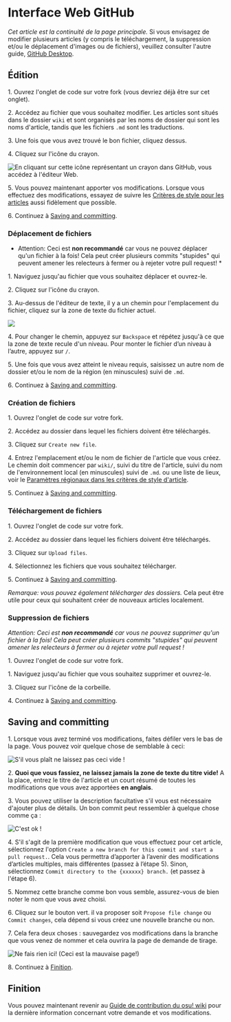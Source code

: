 # Interface Web GitHub

*Cet article est la continuité de la page principale.* Si vous envisagez de modifier plusieurs articles (y compris le téléchargement, la suppression et/ou le déplacement d'images ou de fichiers), veuillez consulter l'autre guide, [GitHub Desktop](/wiki/osu!_wiki_Contribution_Guide/GitHub_Desktop).

## Édition

1\. Ouvrez l'onglet de code sur votre fork (vous devriez déjà être sur cet onglet).

2\. Accédez au fichier que vous souhaitez modifier. Les articles sont situés dans le dossier `wiki` et sont organisés par les noms de dossier qui sont les noms d'article, tandis que les fichiers `.md` sont les traductions.

3\. Une fois que vous avez trouvé le bon fichier, cliquez dessus.

4\. Cliquez sur l'icône du crayon.

![](img/online-editing.jpg "En cliquant sur cette icône représentant un crayon dans GitHub, vous accédez à l'éditeur Web.")

5\. Vous pouvez maintenant apporter vos modifications. Lorsque vous effectuez des modifications, essayez de suivre les [Critères de style pour les articles](/wiki/ASC) aussi fidèlement que possible.

6\. Continuez à [Saving and committing](#saving-and-committing).

### Déplacement de fichiers

- Attention: Ceci est **non recommandé** car vous ne pouvez déplacer qu'un fichier à la fois! Cela peut créer plusieurs commits "stupides" qui peuvent amener les relecteurs à fermer ou à rejeter votre pull request! *

1\. Naviguez jusqu'au fichier que vous souhaitez déplacer et ouvrez-le.

2\. Cliquez sur l'icône du crayon.

3\. Au-dessus de l'éditeur de texte, il y a un chemin pour l'emplacement du fichier, cliquez sur la zone de texte du fichier actuel.

![](img/online-move.jpg)

4\. Pour changer le chemin, appuyez sur `Backspace` et répétez jusqu'à ce que la zone de texte recule d'un niveau. Pour monter le fichier d’un niveau à l’autre, appuyez sur `/`.

5\. Une fois que vous avez atteint le niveau requis, saisissez un autre nom de dossier et/ou le nom de la région (en minuscules) suivi de `.md`.

6\. Continuez à [Saving and committing](#saving-and-committing).

### Création de fichiers

1\. Ouvrez l'onglet de code sur votre fork.

2\. Accédez au dossier dans lequel les fichiers doivent être téléchargés.

3\. Cliquez sur `Create new file`.

4\. Entrez l'emplacement et/ou le nom de fichier de l'article que vous créez. Le chemin doit commencer par `wiki/`, suivi du titre de l'article, suivi du nom de l'environnement local (en minuscules) suivi de `.md`. ou une liste de lieux, voir le [Paramètres régionaux dans les critères de style d'article](/wiki/Article_styling_criteria/Formatting#locales).

5\. Continuez à [Saving and committing](#saving-and-committing).

### Téléchargement de fichiers

1\. Ouvrez l'onglet de code sur votre fork.

2\. Accédez au dossier dans lequel les fichiers doivent être téléchargés.

3\. Cliquez sur `Upload files`.

4\. Sélectionnez les fichiers que vous souhaitez télécharger.

5\. Continuez à [Saving and committing](#saving-and-committing).

*Remarque: vous pouvez également télécharger des dossiers.* Cela peut être utile pour ceux qui souhaitent créer de nouveaux articles localement.

### Suppression de fichiers

*Attention: Ceci est **non recommandé** car vous ne pouvez supprimer qu'un fichier à la fois! Cela peut créer plusieurs commits "stupides" qui peuvent amener les relecteurs à fermer ou à rejeter votre pull request !*

1\. Ouvrez l'onglet de code sur votre fork.

1\. Naviguez jusqu'au fichier que vous souhaitez supprimer et ouvrez-le.

3\. Cliquez sur l'icône de la corbeille.

4\. Continuez à [Saving and committing](#saving-and-committing).

## Saving and committing

1\. Lorsque vous avez terminé vos modifications, faites défiler vers le bas de la page. Vous pouvez voir quelque chose de semblable à ceci:

![](img/online-commit-changes-empty.jpg "S'il vous plaît ne laissez pas ceci vide !")

2\. **Quoi que vous fassiez, ne laissez jamais la zone de texte du titre vide!** A la place, entrez le titre de l'article et un court résumé de toutes les modifications que vous avez apportées **en anglais**.

3\. Vous pouvez utiliser la description facultative s'il vous est nécessaire d'ajouter plus de détails. Un bon commit peut ressembler à quelque chose comme ça :

![](img/online-commit-changes-filled.jpg "C'est ok !")

4\. S'il s'agit de la première modification que vous effectuez pour cet article, sélectionnez l'option `Create a new branch for this commit and start a pull request.`. Cela vous permettra d’apporter à l’avenir des modifications d’articles multiples, mais différentes (passez à l’étape 5). Sinon, sélectionnez `Commit directory to the {xxxxxx} branch.` (et passez à l'étape 6).

5\. Nommez cette branche comme bon vous semble, assurez-vous de bien noter le nom que vous avez choisi.

6\. Cliquez sur le bouton vert. il va proposer soit `Propose file change` ou `Commit changes`, cela dépend si vous créez une nouvelle branche ou non.

7\. Cela fera deux choses : sauvegardez vos modifications dans la branche que vous venez de nommer et cela ouvrira la page de demande de tirage.

![](img/pull-request-pippi-osu--osu-wiki.jpg "Ne fais rien ici! (Ceci est la mauvaise page!)")

8\. Continuez à [Finition](#finition).

## Finition

Vous pouvez maintenant revenir au [Guide de contribution du osu! wiki](/wiki/osu!_wiki_Contribution_Guide#finition) pour la dernière information concernant votre demande et vos modifications.

